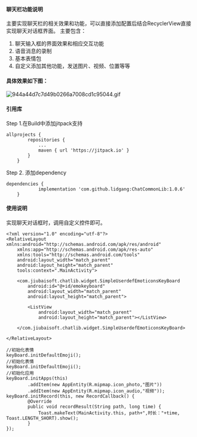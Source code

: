 #### 聊天栏功能说明
主要实现聊天栏的相关效果和功能，可以直接添加配置后结合RecyclerView直接实现聊天对话框界面。
主要包含：
1. 聊天输入框的界面效果和相应交互功能
2. 语音消息的录制
3. 基本表情包
4. 自定义添加其他功能，发送图片、视频、位置等等
#### 具体效果如下图：
![944a44d7c7d49b0266a7008cd1c95044.gif](evernotecid://5EFB1936-4904-43EA-813E-27B5AC904CDD/appyinxiangcom/976820/ENResource/p892)
#### 引用库
Step 1.在Build中添加jitpack支持
```
allprojects {
		repositories {
			...
			maven { url 'https://jitpack.io' }
		}
	}
```
Step 2. 添加dependency
```
dependencies {
	        implementation 'com.github.lidgang:ChatCommonLib:1.0.6'
	}
```
#### 使用说明
实现聊天对话框时，调用自定义控件即可。
```
<?xml version="1.0" encoding="utf-8"?>
<RelativeLayout xmlns:android="http://schemas.android.com/apk/res/android"
    xmlns:app="http://schemas.android.com/apk/res-auto"
    xmlns:tools="http://schemas.android.com/tools"
    android:layout_width="match_parent"
    android:layout_height="match_parent"
    tools:context=".MainActivity">

    <com.jiubaisoft.chatlib.widget.SimpleUserdefEmoticonsKeyBoard
        android:id="@+id/emokeyboard"
        android:layout_width="match_parent"
        android:layout_height="match_parent">

        <ListView
            android:layout_width="match_parent"
            android:layout_height="match_parent"></ListView>

    </com.jiubaisoft.chatlib.widget.SimpleUserdefEmoticonsKeyBoard>

</RelativeLayout>
```

```
//初始化表情
keyBoard.initDefaultEmoji();
//初始化表情
keyBoard.initDefaultEmoji();
//初始化应用
keyBoard.initApps(this)
        .addItem(new AppEntity(R.mipmap.icon_photo,"图片"))
        .addItem(new AppEntity(R.mipmap.icon_audio,"视频"));
keyBoard.initRecord(this, new RecordCallback() {
        @Override
        public void recordResult(String path, long time) {
            Toast.makeText(MainActivity.this, path+",时长："+time, Toast.LENGTH_SHORT).show();
        }
});
```
